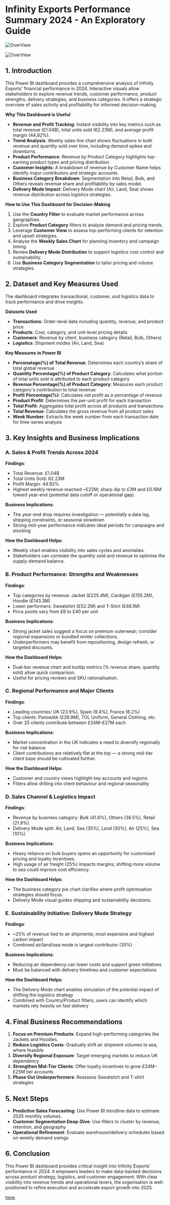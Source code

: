 # Infinity Exports Performance Summary 2024 - An Exploratory Guide

![OverView](assets/Overview.png)

![OverView](assets/Country.gif)

## **1. Introduction**
This Power BI dashboard provides a comprehensive analysis of Infinity Exports' financial performance in 2024. Interactive visuals allow stakeholders to explore revenue trends, customer performance, product strengths, delivery strategies, and business categories. It offers a strategic overview of sales activity and profitability for informed decision-making.

**Why This Dashboard is Useful**
- **Revenue and Profit Tracking**: Instant visibility into key metrics such as total revenue (£1.04B), total units sold (62.23M), and average profit margin (44.92%).
- **Trend Analysis**: Weekly sales line chart shows fluctuations in both revenue and quantity sold over time, including demand spikes and downturns.
- **Product Performance**: Revenue by Product Category highlights top-earning product types and pricing distribution.
- **Customer Insights**: A breakdown of revenue by Customer Name helps identify major contributors and strategic accounts.
- **Business Category Breakdown**: Segmentation into Retail, Bulk, and Others reveals revenue share and profitability by sales model.
- **Delivery Mode Impact**: Delivery Mode chart (Air, Land, Sea) shows revenue distribution across logistics strategies.

**How to Use This Dashboard for Decision-Making**
1. Use the **Country Filter** to evaluate market performance across geographies.
2. Explore **Product Category** filters to analyse demand and pricing trends.
3. Leverage **Customer View** to assess top-performing clients for retention and upsell strategies.
4. Analyse the **Weekly Sales Chart** for planning inventory and campaign timing.
5. Review **Delivery Mode Distribution** to support logistics cost control and sustainability.
6. Use **Business Category Segmentation** to tailor pricing and volume strategies.

## **2. Dataset and Key Measures Used**
The dashboard integrates transactional, customer, and logistics data to track performance and drive insights.

**Datasets Used**
- **Transactions**: Order-level data including quantity, revenue, and product price
- **Products**: Cost, category, and unit-level pricing details
- **Customers**: Revenue by client, business category (Retail, Bulk, Others)
- **Logistics**: Shipment modes (Air, Land, Sea)

**Key Measures in Power BI**
- **Percenatage(%) of Total Revenue**: Determines each country’s share of total global revenue
- **Quantity Percentage(%) of Product Category**: Calculates what portion of total units sold is attributed to each product category
- **Revenue Percentage(%) of Product Category**: Measures each product category's contribution to total revenue
- **Profit Percentage(%)**: Calculates net profit as a percentage of revenue
-  **Product Profit**: Determines the per-unit profit for each transaction
- **Total Profit**: Aggregates total profit across all products and transactions
- **Total Revenue**: Calculates the gross revenue from all product sales
- **Week Number**: Extracts the week number from each transaction date for time-series analysis

## **3. Key Insights and Business Implications**

### **A. Sales & Profit Trends Across 2024**

**Findings**:
- Total Revenue: £1.04B
- Total Units Sold: 62.23M
- Profit Margin: 44.92%
- Highest weekly revenue reached ~£22M; sharp dip to £3M and £0.16M toward year-end (potential data cutoff or operational gap).

**Business Implications**:
- The year-end drop requires investigation — potentially a data lag, shipping constraints, or seasonal slowdown
- Strong mid-year performance indicates ideal periods for campaigns and stocking

**How the Dashboard Helps**:
- Weekly chart enables visibility into sales cycles and anomalies.
- Stakeholders can correlate the quantity sold and revenue to optimise the supply-demand balance.

### **B. Product Performance: Strengths and Weaknesses**

**Findings**:
- Top categories by revenue: Jacket (£225.4M), Cardigan (£155.2M), Hoodie (£143.3M)
- Lower performers: Sweatshirt (£52.2M) and T-Shirt (£48.1M)
- Price points vary from £6 to £40 per unit

**Business Implications**:
- Strong jacket sales suggest a focus on premium outerwear; consider regional expansions or bundled winter collections.
- Underperformers may benefit from repositioning, design refresh, or targeted discounts.

**How the Dashboard Helps**:
- Dual-bar revenue chart and tooltip metrics (% revenue share, quantity sold) allow quick comparison.
- Useful for pricing reviews and SKU rationalisation.

### **C. Regional Performance and Major Clients**

**Findings**:
- Leading countries: UK (23.9%), Spain (9.4%), France (6.2%)
- Top clients: Panowikk (£26.9M), TOL Uniform, General Clothing, etc.
- Over 25 clients contribute between £24M–£27M each

**Business Implications**:
- Market concentration in the UK indicates a need to diversify regionally for risk balance.
- Client contributions are relatively flat at the top — a strong mid-tier client base should be cultivated further.

**How the Dashboard Helps**:
- Customer and country views highlight key accounts and regions
- Filters allow drilling into client behaviour and regional seasonality

### **D. Sales Channel & Logistics Impact**

**Findings**:
- Revenue by business category: Bulk (41.6%), Others (36.5%), Retail (21.9%).
- Delivery Mode split: Air, Land, Sea (35%), Land (30%), Air (25%), Sea (10%).

**Business Implications**:
- Heavy reliance on bulk buyers opens an opportunity for customised pricing and loyalty incentives.
- High usage of air freight (25%) impacts margins; shifting more volume to sea could improve cost efficiency.

**How the Dashboard Helps**:
- The business category pie chart clarifies where profit optimisation strategies should focus.
- Delivery Mode visual guides shipping and sustainability decisions.

### **E. Sustainability Initiative: Delivery Mode Strategy**

**Findings**:
- ~25% of revenue tied to air shipments; most expensive and highest carbon impact
- Combined air/land/sea mode is largest contributor (35%)

**Business Implications**:
- Reducing air dependency can lower costs and support green initiatives
- Must be balanced with delivery timelines and customer expectations

**How the Dashboard Helps**:
- The Delivery Mode chart enables simulation of the potential impact of shifting the logistics strategy
- Combined with Country/Product filters, users can identify which markets rely heavily on fast delivery

## **4. Final Business Recommendations**

1. **Focus on Premium Products**: Expand high-performing categories like Jackets and Hoodies.
2. **Reduce Logistics Costs**: Gradually shift air shipment volumes to sea, where feasible
3. **Diversify Regional Exposure**: Target emerging markets to reduce UK dependency
4. **Strengthen Mid-Tier Clients**: Offer loyalty incentives to grow £24M–£25M tier accounts
5. **Phase Out Underperformers**: Reassess Sweatshirt and T-shirt strategies

## **5. Next Steps**
- **Predictive Sales Forecasting**: Use Power BI trendline data to estimate 2025 monthly volumes.
- **Customer Segmentation Deep-Dive**: Use filters to cluster by revenue, retention, and geography
- **Operational Refinement**: Evaluate warehouse/delivery schedules based on weekly demand swings

## **6. Conclusion**
This Power BI dashboard provides critical insight into Infinity Exports’ performance in 2024. It empowers leaders to make data-backed decisions across product strategy, logistics, and customer engagement. With clear visibility into revenue trends and operational levers, the organisation is well-positioned to refine execution and accelerate export growth into 2025.




[here](assets/Output/1b.pdf).





















